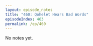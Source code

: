 ```yaml
---
layout: episode_notes
title: "460: Qohelet Hears Bad Words"
episodeIndex: 463
permalink: /ep/460
---
```

No notes yet.
